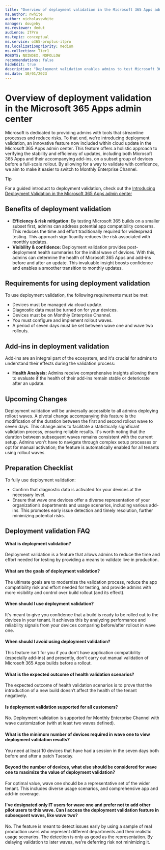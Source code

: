 ```yaml
---
title: "Overview of deployment validation in the Microsoft 365 Apps admin center"
ms.author: nwhite
author: nicholasswhite
manager: dougeby
ms.reviewer: dedut
audience: ITPro
ms.topic: conceptual
ms.service: o365-proplus-itpro
ms.localizationpriority: medium
ms.collection: Tier1
ROBOTS: NOINDEX, NOFOLLOW
recommendations: false
hideEdit: true
description: "Deployment validation enables admins to test Microsoft 365 updates on a subset of devices, ensuring stability before a full-scale rollout."
ms.date: 10/01/2023
---
```


# Overview of deployment validation in the Microsoft 365 Apps admin center

Microsoft is dedicated to providing admins with tools that streamline processes and reduce risks. To that end, we're introducing deployment validation, an innovative feature now included within cloud update in the Microsoft 365 Apps admin center. This feature offers a holistic approach to verifying the stability and efficiency of updates, including both Microsoft 365 Apps and their accompanying add-ins, on a subset group of devices before a full-scale rollout. By allowing for a way to validate with confidence, we aim to make it easier to switch to Monthly Enterprise Channel. 

> [!TIP]
> For a guided introduct to deployment validation, check out the [Introducing Deployment Validation in the Microsoft 365 Apps admin center](https://www.youtube.com/watch?v=qTzoyXU8Uw8)

## Benefits of deployment validation

- **Efficiency & risk mitigation:** By testing Microsoft 365 builds on a smaller subset first, admins can address potential app compatibility concerns. This reduces the time and effort traditionally required for widespread testing. This approach significantly reduces the risk associated with monthly updates.
- **Visibility & confidence:** Deployment validation provides post-deployment health summaries for the initial wave of devices. With this, admins can determine the health of Microsoft 365 Apps and add-ins before and after an update. This invaluable insight boosts confidence and enables a smoother transition to monthly updates.

## Requirements for using deployment validation

To use deployment validation, the following requirements must be met:
- Devices must be managed via cloud update.
- Diagnostic data must be turned on for your devices.
- Devices must be on Monthly Enterprise Channel.
- You must configure and implement rollout waves.
- A period of seven days must be set between wave one and wave two rollouts.
 
## Add-ins in deployment validation

Add-ins are an integral part of the ecosystem, and it's crucial for admins to understand their effects during the validation process:
- **Health Analysis:** Admins receive comprehensive insights allowing them to evaluate if the health of their add-ins remain stable or deteriorate after an update.


## Upcoming Changes

Deployment validation will be universally accessible to all admins deploying rollout waves. A pivotal change accompanying this feature is the modification of the duration between the first and second rollout wave to seven days. This change aims to facilitate a statistically significant validation process, ensuring reliable results. It's worth noting that the duration between subsequent waves remains consistent with the current setup. Admins won't have to navigate through complex setup processes or opt for manual activation; the feature is automatically enabled for all tenants using rollout waves.

## Preparation Checklist

To fully use deployment validation:
- Confirm that diagnostic data is activated for your devices at the necessary level.
- Ensure that wave one devices offer a diverse representation of your organization’s departments and usage scenarios, including various add-ins. This promotes early issue detection and timely resolution, further minimizing potential risks.
 
## Deployment validation FAQ

#### What is deployment validation?
Deployment validation is a feature that allows admins to reduce the time and effort needed for testing by providing a means to validate live in production.

#### What are the goals of deployment validation?
The ultimate goals are to modernize the validation process, reduce the app compatibility risk and effort needed for testing, and provide admins with more visibility and control over build rollout (and its effect).
 
#### When should I use deployment validation?
It's meant to give you confidence that a build is ready to be rolled out to the devices in your tenant. It achieves this by analyzing performance and reliability signals from your devices comparing before/after rollout in wave one.

#### When should I avoid using deployment validation?
This feature isn't for you if you don't have application compatibility (especially add-ins) and presently, don't carry out manual validation of Microsoft 365 Apps builds before a rollout.

#### What is the expected outcome of health validation scenarios?
The expected outcome of health validation scenarios is to prove that the introduction of a new build doesn’t affect the health of the tenant negatively.

#### Is deployment validation supported for all customers?
No. Deployment validation is supported for Monthly Enterprise Channel with wave customization (with at least two waves defined).

#### What is the minimum number of devices required in wave one to view deployment validation results?
You need at least 10 devices that have had a session in the seven days both before and after a patch Tuesday.

#### Beyond the number of devices, what else should be considered for wave one to maximize the value of deployment validation?
For optimal value, wave one should be a representative set of the wider tenant. This includes diverse usage scenarios, and comprehensive app and add-in coverage.

#### I've designated only IT users for wave one and prefer not to add other pilot users to this wave. Can I access the deployment validation feature in subsequent waves, like wave two?

No. The feature is meant to detect issues early by using a sample of real production users who represent different departments and their realistic usage scenarios. The detection is only as good as the representation. By delaying validation to later waves, we're deferring risk not minimizing it.
